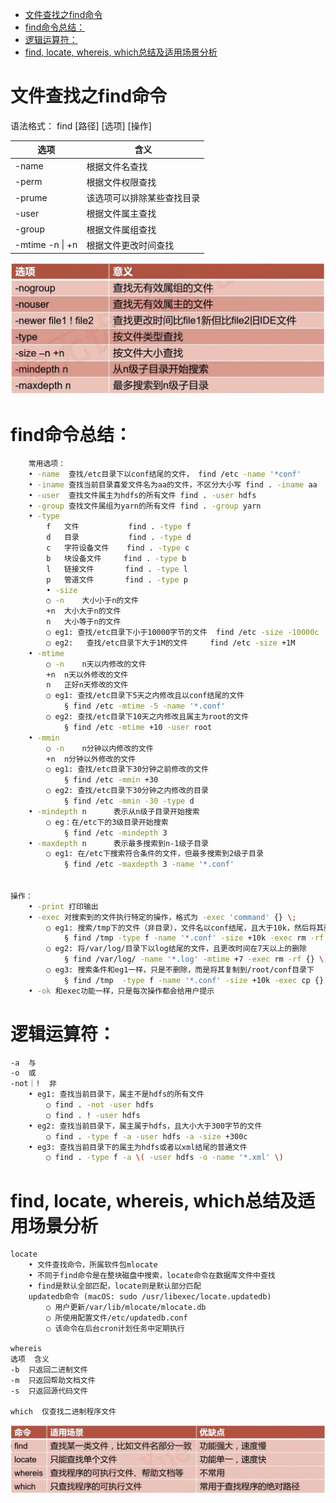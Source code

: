 <!-- TOC -->

- [文件查找之find命令](#文件查找之find命令)
- [find命令总结：](#find命令总结)
- [逻辑运算符：](#逻辑运算符)
- [find, locate, whereis, which总结及适用场景分析](#find-locate-whereis-which总结及适用场景分析)

<!-- /TOC -->


# 文件查找之find命令


语法格式：	 find [路径] [选项] [操作]

选项|	含义
--|--
-name	|根据文件名查找
-perm	|根据文件权限查找
-prume	|该选项可以排除某些查找目录
-user	|根据文件属主查找
-group	|根据文件属组查找
-mtime -n \| +n	|根据文件更改时间查找

![](.assets/3.Shell编程中的常用工具-56d2732b.png)



# find命令总结：
```bash
	常用选项：
	• -name  查找/etc目录下以conf结尾的文件， find /etc -name '*conf'
	• -iname 查找当前目录喜爱文件名为aa的文件，不区分大小写 find . -iname aa
	• -user  查找文件属主为hdfs的所有文件 find . -user hdfs
	• -group 查找文件属组为yarn的所有文件 find . -group yarn
    • -type
    	f	文件           find . -type f
		d	目录	         find . -type d
		c	字符设备文件    find . -type c
		b	块设备文件	  find . -type b
		l	链接文件	   find . -type l
		p	管道文件	   find . -type p
    	• -size
		○ -n	大小小于n的文件
		+n	大小大于n的文件
		n	大小等于n的文件
		○ eg1: 查找/etc目录下小于10000字节的文件  find /etc -size -10000c
		○ eg2:   查找/etc目录下大于1M的文件     find /etc -size +1M
	• -mtime
		○ -n	n天以内修改的文件
		+n	n天以外修改的文件
		n	正好n天修改的文件
		○ eg1: 查找/etc目录下5天之内修改且以conf结尾的文件
			§ find /etc -mtime -5 -name '*.conf'
		○ eg2: 查找/etc目录下10天之内修改且属主为root的文件
			§ find /etc -mtime +10 -user root
	• -mmin
		○ -n	n分钟以内修改的文件
		+n	n分钟以外修改的文件
		○ eg1: 查找/etc目录下30分钟之前修改的文件
			§ find /etc -mmin +30
		○ eg2: 查找/etc目录下30分钟之内修改的目录
			§ find /etc -mmin -30 -type d
	• -mindepth n      表示从n级子目录开始搜索
		○ eg：在/etc下的3级目录开始搜索
			§ find /etc -mindepth 3
	• -maxdepth n      表示最多搜索到n-1级子目录
		○ eg1: 在/etc下搜索符合条件的文件，但最多搜索到2级子目录
			§ find /etc -maxdepth 3 -name '*.conf'


操作：
	• -print 打印输出
	• -exec 对搜索到的文件执行特定的操作，格式为 -exec 'command' {} \;
		○ eg1: 搜索/tmp下的文件（非目录），文件名以conf结尾，且大于10k，然后将其删除
			§ find /tmp -type f -name '*.conf' -size +10k -exec rm -rf {} \;
		○ eg2: 将/var/log/目录下以log结尾的文件，且更改时间在7天以上的删除
			§ find /var/log/ -name '*.log' -mtime +7 -exec rm -rf {} \;
		○ eg3: 搜索条件和eg1一样，只是不删除，而是将其复制到/root/conf目录下
			§ find /tmp  -type f -name '*.conf' -size +10k -exec cp {} /root/conf/ \;
	• -ok 和exec功能一样，只是每次操作都会给用户提示
```

# 逻辑运算符：
```bash
-a	与
-o	或
-not｜!	非
	• eg1: 查找当前目录下，属主不是hdfs的所有文件
		○ find . -not -user hdfs
		○ find . ! -user hdfs
	• eg2: 查找当前目录下，属主属于hdfs，且大小大于300字节的文件
		○ find . -type f -a -user hdfs -a -size +300c
	• eg3: 查找当前目录下的属主为hdfs或者以xml结尾的普通文件
		○ find . -type f -a \( -user hdfs -o -name '*.xml' \)
```


# find, locate, whereis, which总结及适用场景分析
```
locate
	• 文件查找命令，所属软件包mlocate
	• 不同于find命令是在整块磁盘中搜索，locate命令在数据库文件中查找
	• find是默认全部匹配，locate则是默认部分匹配
	updatedb命令 (macOS: sudo /usr/libexec/locate.updatedb)
		○ 用户更新/var/lib/mlocate/mlocate.db
		○ 所使用配置文件/etc/updatedb.conf
		○ 该命令在后台cron计划任务中定期执行

whereis
选项	含义
-b	只返回二进制文件
-m	只返回帮助文档文件
-s	只返回源代码文件

which  仅查找二进制程序文件
```
![](.assets/3.Shell编程中的常用工具-9a3e41c0.png)
